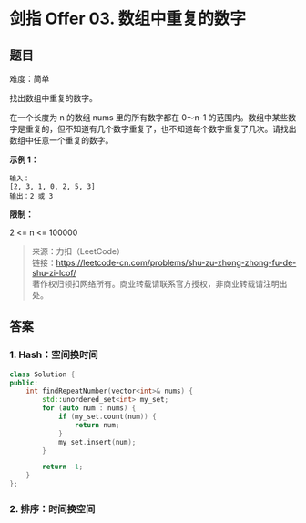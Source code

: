 # 剑指 Offer 03. 数组中重复的数字

## 题目

难度：简单

找出数组中重复的数字。

在一个长度为 n 的数组 nums 里的所有数字都在 0～n-1 的范围内。数组中某些数字是重复的，但不知道有几个数字重复了，也不知道每个数字重复了几次。请找出数组中任意一个重复的数字。

**示例 1：**

```
输入：
[2, 3, 1, 0, 2, 5, 3]
输出：2 或 3 

```

**限制：**

2 <= n <= 100000

> 来源：力扣（LeetCode）  
> 链接：<https://leetcode-cn.com/problems/shu-zu-zhong-zhong-fu-de-shu-zi-lcof/>  
> 著作权归领扣网络所有。商业转载请联系官方授权，非商业转载请注明出处。

## 答案

### 1. Hash：空间换时间

```c++
class Solution {
public:
    int findRepeatNumber(vector<int>& nums) {
        std::unordered_set<int> my_set;
        for (auto num : nums) {
            if (my_set.count(num)) {
                return num;
            }
            my_set.insert(num);
        }

        return -1;
    }
};
```

### 2. 排序：时间换空间

```c++
```
